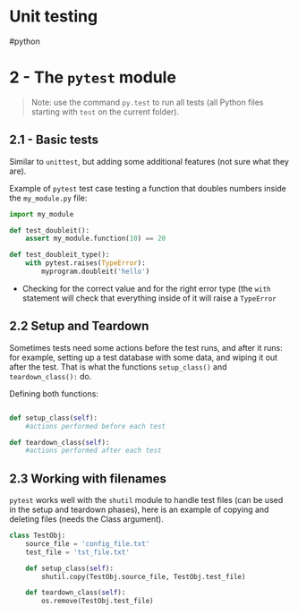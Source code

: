 # Unit testing
#python

# 2 - The `pytest` module
> Note: use the command `py.test` to run all tests (all Python files starting with `test` on the current folder).  
## 2.1 - Basic tests
Similar to `unittest`, but adding some additional features (not sure what they are).

Example of `pytest` test case testing a function that doubles numbers inside the `my_module.py` file:
```python
import my_module

def test_doubleit():
	assert my_module.function(10) == 20

def test_doubleit_type():
	with pytest.raises(TypeError):
		myprogram.doubleit('hello')
```
* Checking for the correct value and for the right error type (the `with`  statement will check that everything inside of it will raise a `TypeError`

## 2.2 Setup and Teardown
Sometimes tests need some actions before the test runs, and after it runs: for example, setting up a test database with some data, and wiping it out after the test. That is what the functions `setup_class()` and `teardown_class():` do.

Defining both functions:
```python

def setup_class(self):
	#actions performed before each test

def teardown_class(self):
	#actions performed after each test
```


## 2.3 Working with filenames
`pytest` works well with the `shutil` module to handle test files (can be used in the setup and teardown phases), here is an example of copying and deleting files (needs the Class argument).
```python
class TestObj:
    source_file = 'config_file.txt'
    test_file = 'tst_file.txt'

    def setup_class(self):
		shutil.copy(TestObj.source_file, TestObj.test_file)

    def teardown_class(self):
        os.remove(TestObj.test_file)

```



